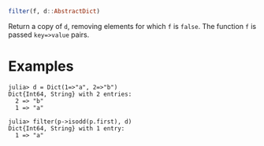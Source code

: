 ```julia
filter(f, d::AbstractDict)
```

Return a copy of `d`, removing elements for which `f` is `false`. The function `f` is passed `key=>value` pairs.

# Examples

```jldoctest
julia> d = Dict(1=>"a", 2=>"b")
Dict{Int64, String} with 2 entries:
  2 => "b"
  1 => "a"

julia> filter(p->isodd(p.first), d)
Dict{Int64, String} with 1 entry:
  1 => "a"
```
